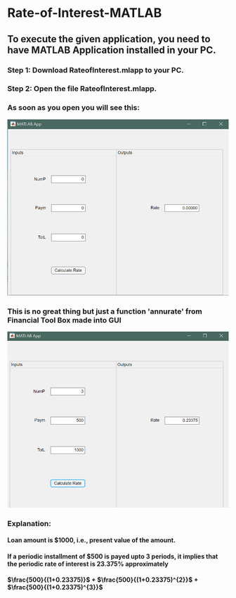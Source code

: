 # Rate-of-Interest-MATLAB

## To execute the given application, you need to have MATLAB Application installed in your PC.

### Step 1: Download RateofInterest.mlapp to your PC.
### Step 2: Open the file RateofInterest.mlapp.
### As soon as you open you will see this:
<img src=https://github.com/Vaishnavi1100/Rate-of-Interest-MATLAB/blob/main/App%20Interface.png>

### This is no great thing but just a function 'annurate' from Financial Tool Box made into GUI 
<img src=https://github.com/Vaishnavi1100/Rate-of-Interest-MATLAB/blob/main/App%20with%20some%20calculation.png>

### Explanation:

#### Loan amount is $1000, i.e., present value of the amount.
#### If a periodic installment of $500 is payed upto 3 periods, it implies that the periodic rate of interest is 23.375% approximately
#### $\frac{500}{(1+0.23375)}$ + $\frac{500}{(1+0.23375)^{2}}$ + $\frac{500}{(1+0.23375)^{3}}$
